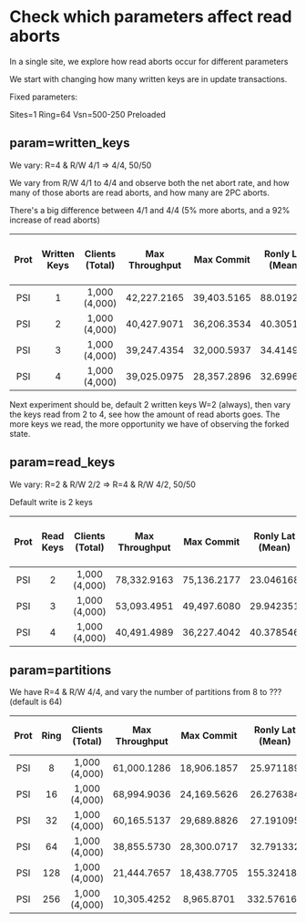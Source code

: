 # Check which parameters affect read aborts

In a single site, we explore how read aborts occur for different parameters

We start with changing how many written keys are in update transactions.

Fixed parameters:

Sites=1
Ring=64
Vsn=500-250
Preloaded

## param=written_keys

We vary:
R=4 & R/W 4/1 => 4/4, 50/50

We vary from R/W 4/1 to 4/4 and observe both the net abort rate, and how many of
those aborts are read aborts, and how many are 2PC aborts.

There's a big difference between 4/1 and 4/4 (5% more aborts, and a 92% increase
of read aborts)

| Prot | Written Keys | Clients (Total) | Max Throughput | Max Commit  | Ronly Lat (Mean) | RW Latency (Mean) | RW Commit Latency (Mean) | Commit Ratio |  Read P  | Confl. P | Reborts in Ronly | Reborts in Upd |
| :--: | :----------: | :-------------: | :------------: | :---------: | :--------------: | :---------------: | :----------------------: | :----------: | :------: | :------: | :--------------: | :------------: |
| PSI  |      1       |  1,000 (4,000)  |  42,227.2165   | 39,403.5165 |    88.019297     |    107.781724     |        21.040659         |   0.955804   | 0.000000 | 1.000000 |     0.000000     |    0.000000    |
| PSI  |      2       |  1,000 (4,000)  |  40,427.9071   | 36,206.3534 |    40.305192     |     52.789124     |        12.649532         |   0.895979   | 0.924913 | 0.075087 |     0.461505     |    0.463407    |
| PSI  |      3       |  1,000 (4,000)  |  39,247.4354   | 32,000.5937 |    34.414986     |     46.357935     |        11.952449         |   0.812988   | 0.965528 | 0.034472 |     0.483381     |    0.482147    |
| PSI  |      4       |  1,000 (4,000)  |  39,025.0975   | 28,357.2896 |    32.699635     |     44.502389     |        11.791746         |   0.727591   | 0.975525 | 0.024475 |     0.488073     |    0.487452    |

Next experiment should be, default 2 written keys W=2 (always), then vary the keys
read from 2 to 4, see how the amount of read aborts goes. The more keys we read, the
more opportunity we have of observing the forked state.

## param=read_keys

We vary:
R=2 & R/W 2/2 => R=4 & R/W 4/2, 50/50

Default write is 2 keys

| Prot | Read Keys | Clients (Total) | Max Throughput | Max Commit  | Ronly Lat (Mean) | RW Latency (Mean) | RW Commit Latency (Mean) | Commit Ratio |  Read P  | Confl. P | Reborts in Ronly | Reborts in Upd |
| :--: | :-------: | :-------------: | :------------: | :---------: | :--------------: | :---------------: | :----------------------: | :----------: | :------: | :------: | :--------------: | :------------: |
| PSI  |     2     |  1,000 (4,000)  |  78,332.9163   | 75,136.2177 |    23.046168     |     37.307095     |        14.244159         |   0.959437   | 0.800807 | 0.199193 |     0.398194     |    0.402614    |
| PSI  |     3     |  1,000 (4,000)  |  53,093.4951   | 49,497.6080 |    29.942351     |     42.589419     |        12.644527         |   0.930740   | 0.900628 | 0.099372 |     0.448997     |    0.451631    |
| PSI  |     4     |  1,000 (4,000)  |  40,491.4989   | 36,227.4042 |    40.378546     |     52.840043     |        12.663997         |   0.895672   | 0.928068 | 0.071932 |     0.462913     |    0.465155    |

## param=partitions

We have R=4 & R/W 4/4, and vary the number of partitions from 8 to ??? (default is 64)

| Prot | Ring | Clients (Total) | Max Throughput | Max Commit  | Ronly Lat (Mean) | RW Latency (Mean) | RW Commit Latency (Mean) | Commit Ratio |  Read P  | Confl. P | Reborts in Ronly | Reborts in Upd |
| :--: | :--: | :-------------: | :------------: | :---------: | :--------------: | :---------------: | :----------------------: | :----------: | :------: | :------: | :--------------: | :------------: |
| PSI  |  8   |  1,000 (4,000)  |  61,000.1286   | 18,906.1857 |    25.971189     |     33.865970     |         7.878352         |   0.313892   | 0.997913 | 0.002087 |     0.499241     |    0.498672    |
| PSI  |  16  |  1,000 (4,000)  |  68,994.9036   | 24,169.5626 |    26.276384     |     34.378827     |         8.083108         |   0.357866   | 0.996852 | 0.003148 |     0.498544     |    0.498308    |
| PSI  |  32  |  1,000 (4,000)  |  60,165.5137   | 29,689.8826 |    27.191095     |     35.937005     |         8.724433         |   0.497082   | 0.992019 | 0.007981 |     0.495994     |    0.496026    |
| PSI  |  64  |  1,000 (4,000)  |  38,855.5730   | 28,300.0717 |    32.791332     |     44.650314     |        11.838178         |   0.726583   | 0.975792 | 0.024208 |     0.487657     |    0.488135    |
| PSI  | 128  |  1,000 (4,000)  |  21,444.7657   | 18,438.7705 |    155.324189    |    167.591622     |        28.419262         |   0.860567   | 0.840699 | 0.159301 |     0.419091     |    0.421608    |
| PSI  | 256  |  1,000 (4,000)  |  10,305.4252   | 8,965.8701  |    332.576162    |    451.844568     |        131.260159        |   0.895259   | 0.379433 | 0.620567 |     0.184357     |    0.195075    |
